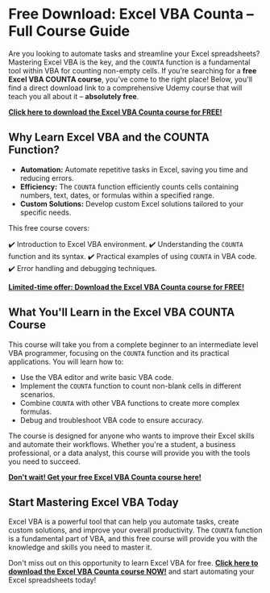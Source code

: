 # Free Download: Excel VBA Counta – Full Course Guide

Are you looking to automate tasks and streamline your Excel spreadsheets? Mastering Excel VBA is the key, and the `COUNTA` function is a fundamental tool within VBA for counting non-empty cells. If you’re searching for a **free Excel VBA COUNTA course**, you’ve come to the right place! Below, you'll find a direct download link to a comprehensive Udemy course that will teach you all about it – **absolutely free**.

[**Click here to download the Excel VBA Counta course for FREE!**](https://udemywork.com/excel-vba-counta)

## Why Learn Excel VBA and the COUNTA Function?

*   **Automation:** Automate repetitive tasks in Excel, saving you time and reducing errors.
*   **Efficiency:** The `COUNTA` function efficiently counts cells containing numbers, text, dates, or formulas within a specified range.
*   **Custom Solutions:** Develop custom Excel solutions tailored to your specific needs.

This free course covers:

✔️ Introduction to Excel VBA environment.
✔️ Understanding the `COUNTA` function and its syntax.
✔️ Practical examples of using `COUNTA` in VBA code.
✔️ Error handling and debugging techniques.

[**Limited-time offer: Download the Excel VBA Counta course for FREE!**](https://udemywork.com/excel-vba-counta)

## What You'll Learn in the Excel VBA COUNTA Course

This course will take you from a complete beginner to an intermediate level VBA programmer, focusing on the `COUNTA` function and its practical applications. You will learn how to:

*   Use the VBA editor and write basic VBA code.
*   Implement the `COUNTA` function to count non-blank cells in different scenarios.
*   Combine `COUNTA` with other VBA functions to create more complex formulas.
*   Debug and troubleshoot VBA code to ensure accuracy.

The course is designed for anyone who wants to improve their Excel skills and automate their workflows. Whether you're a student, a business professional, or a data analyst, this course will provide you with the tools you need to succeed.

[**Don't wait! Get your free Excel VBA Counta course here!**](https://udemywork.com/excel-vba-counta)

## Start Mastering Excel VBA Today

Excel VBA is a powerful tool that can help you automate tasks, create custom solutions, and improve your overall productivity. The `COUNTA` function is a fundamental part of VBA, and this free course will provide you with the knowledge and skills you need to master it.

Don't miss out on this opportunity to learn Excel VBA for free. **[Click here to download the Excel VBA Counta course NOW!](https://udemywork.com/excel-vba-counta)** and start automating your Excel spreadsheets today!
